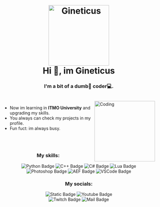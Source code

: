 <h1 align=center>
  <a href=""></a><img alt="Gineticus" src="https://i.ibb.co/rw9LxYG/Untitled-1.png" width=200>
  <br>
  Hi 👋, im Gineticus
</h1>
<h3 align=center>
  <a href=""></a>I'm a bit of a dumb🥸 <b>coder</b>💻.
</h3>
<br>
<img align="right" alt="Coding" width="200" src="https://cdn.dribbble.com/users/1162077/screenshots/3848914/programmer.gif">

- Now im learning in **ITMO University** and upgrading my skills.
- You always can check my projects in my profile.
- Fun fuct: im always busy.

<br>
<br>
<h3 align=center>
  <a href=""></a>My skills:
</h3>
<p align=center>
<img alt="Python Badge" src="https://img.shields.io/badge/Python-%23292929?style=for-the-badge&logo=python">
<img alt="C++ Badge" src="https://img.shields.io/badge/C%2B%2B-%23292929?style=for-the-badge&logo=cplusplus&logoColor=%2300599C">
<img alt="C# Badge" src="https://img.shields.io/badge/C%23-%23292929?style=for-the-badge&logo=csharp&logoColor=%23512BD4">
<img alt="Lua Badge" src="https://img.shields.io/badge/Lua-%23292929?style=for-the-badge&logo=lua&logoColor=%232C2D72">
<img alt="Photoshop Badge" src="https://img.shields.io/badge/Photoshop-%23292929?style=for-the-badge&logo=adobephotoshop"> 
<img alt="AEF Badge" src="https://img.shields.io/badge/After%20Effects-%23292929?style=for-the-badge&logo=adobeaftereffects"> 
<img alt="VSCode Badge" src="https://img.shields.io/badge/VS%20Code-%23292929?style=for-the-badge&logo=visualstudiocode&logoColor=%23007ACC">
</p>

<h3 align=center>
  <a href=""></a>My socials:
</h3>
<p align=center>
<img alt="Static Badge" src="https://img.shields.io/badge/Gineticus-%23292929?style=for-the-badge&logo=discord&label=Discord">
<img alt="Youtube Badge" src="https://img.shields.io/badge/Gineticus-%23292929?style=for-the-badge&logo=youtube&logoColor=%23FF0000&label=Youtube"></a><br>
<a href"https://www.twitch.tv/gineticus"><img alt="Twitch Badge" src="https://img.shields.io/badge/Gineticus-%23292929?style=for-the-badge&logo=twitch&label=Twitch"></a>
<img alt="Mail Badge" src="https://img.shields.io/badge/Bal3025%40mail.ru-%23292929?style=for-the-badge&logo=maildotru&logoColor=%23005FF9&label=Mail">
</p>
